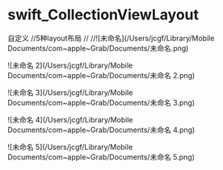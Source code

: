 # swift_CollectionViewLayout
自定义
//5种layout布局
//
//![未命名](/Users/jcgf/Library/Mobile Documents/com~apple~Grab/Documents/未命名.png)



![未命名 2](/Users/jcgf/Library/Mobile Documents/com~apple~Grab/Documents/未命名 2.png)





![未命名 3](/Users/jcgf/Library/Mobile Documents/com~apple~Grab/Documents/未命名 3.png)





![未命名 4](/Users/jcgf/Library/Mobile Documents/com~apple~Grab/Documents/未命名 4.png)







![未命名 5](/Users/jcgf/Library/Mobile Documents/com~apple~Grab/Documents/未命名 5.png)






















